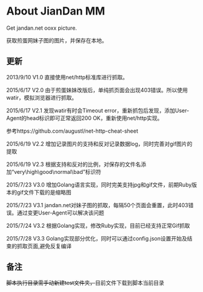 ﻿# About JianDan MM

Get jandan.net ooxx picture.

获取煎蛋网妹子图的图片，并保存在本地。


## 更新
2013/9/10  V1.0  直接使用net/http标准库进行抓取。

2015/6/17  V2.0  由于煎蛋妹妹改版后，单纯抓页面会出现403错误。所以使用watir，模拟浏览器进行抓取。

2015/6/17  V2.1  发现watir有时会Timeout error，重新抓包后发现，添加User-Agent的head标识即可正常返回200 OK，重新使用net/http实现。

参考https://github.com/augustl/net-http-cheat-sheet

2015/6/19  V2.2  增加记录图片的支持和反对记录数据log，同时完善对gif图片的提取

2015/6/19  V2.3  根据支持和反对的比例，对保存的文件名添加“very\high\good\normal\bad”标识符

2015/7/23  V3.0  增加Golang语言实现，同时完美支持jpg和gif文件，前期Ruby版本的gif文件下载的是缩略图

2015/7/23  V3.1  jandan.net对妹子图的抓取，每隔50个页面会重置，此时403错误。通过变更User-Agent可以解决该问题

2015/7/24  V3.2  根据Golang实现，修改Ruby实现，目前已经支持正常Gif抓取

2015/7/28  V3.3  Golang实现部分优化，同时可以通过config.json设置开始及结束的抓取页面,避免反复编译

## 备注
~~脚本执行目录需手动新建test文件夹，~~目前文件下载到脚本当前目录

